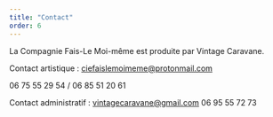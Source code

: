 ```yaml
---
title: "Contact"
order: 6
---
```

La Compagnie Fais-Le Moi-même est produite par Vintage Caravane.  

Contact artistique : ciefaislemoimeme@protonmail.com  

06 75 55 29 54 / 06 85 51 20 61  

Contact administratif : vintagecaravane@gmail.com 06 95 55 72 73
